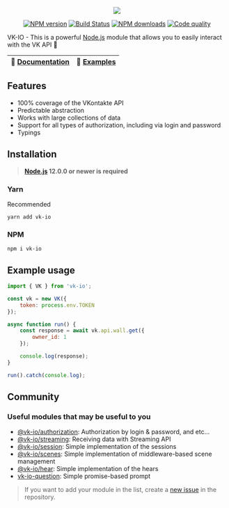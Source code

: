 <p align="center"><img src="https://raw.githubusercontent.com/negezor/vk-io/master/docs/logo.svg?sanitize=true"></p>
<p align="center">
<a href="https://www.npmjs.com/package/vk-io"><img src="https://img.shields.io/npm/v/vk-io.svg?style=flat-square" alt="NPM version"></a>
<a href="https://travis-ci.org/negezor/vk-io"><img src="https://img.shields.io/travis/negezor/vk-io.svg?style=flat-square" alt="Build Status"></a>
<a href="https://www.npmjs.com/package/vk-io"><img src="https://img.shields.io/npm/dt/vk-io.svg?style=flat-square" alt="NPM downloads"></a>
<a href="https://www.codacy.com/app/negezor/vk-io"><img src="https://img.shields.io/codacy/grade/25ee36d46e6e498981a74f8b0653aacc.svg?style=flat-square" alt="Code quality"></a>
</p>

VK-IO - This is a powerful [Node.js](https://nodejs.org) module that allows you to easily interact with the VK API 🚀

| 📖 [Documentation](https://github.com/negezor/vk-io/tree/master/docs) | 🤖 [Examples](https://github.com/negezor/vk-io/tree/master/docs/examples) |
|---------------------------|---------------------------|

## Features
- 100% coverage of the VKontakte API
- Predictable abstraction
- Works with large collections of data
- Support for all types of authorization, including via login and password
- Typings

## Installation
> **[Node.js](https://nodejs.org/) 12.0.0 or newer is required**  

### Yarn
Recommended
```
yarn add vk-io
```

### NPM
```
npm i vk-io
```

## Example usage
```js
import { VK } from 'vk-io';

const vk = new VK({
	token: process.env.TOKEN
});

async function run() {
	const response = await vk.api.wall.get({
		owner_id: 1
	});

	console.log(response);
}

run().catch(console.log);
```

## Community
### Useful modules that may be useful to you

* [@vk-io/authorization](https://github.com/negezor/vk-io/tree/master/packages/authorization): Authorization by login & password, and etc... 
* [@vk-io/streaming](https://github.com/negezor/vk-io/tree/master/packages/streaming): Receiving data with Streaming API
* [@vk-io/session](https://github.com/negezor/vk-io/tree/master/packages/session): Simple implementation of the sessions
* [@vk-io/scenes](https://github.com/negezor/vk-io/tree/master/packages/scenes): Simple implementation of middleware-based scene management
* [@vk-io/hear](https://github.com/negezor/vk-io/tree/master/packages/hear): Simple implementation of the hears
* [vk-io-question](https://github.com/fakemancat/vk-io-question): Simple promise-based prompt

> If you want to add your module in the list, create a [new issue](https://github.com/negezor/vk-io/issues/new) in the repository.
